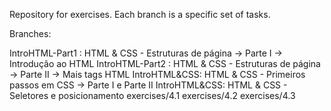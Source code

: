 Repository for exercises. Each branch is a specific set of tasks.

Branches:

IntroHTML-Part1 : HTML & CSS - Estruturas de página -> Parte I -> Introdução ao HTML
IntroHTML-Part2 :  HTML & CSS - Estruturas de página -> Parte II -> Mais tags HTML
IntroHTML&CSS: HTML & CSS - Primeiros passos em CSS -> Parte I e Parte II
IntroHTML&CSS: HTML & CSS - Seletores e posicionamento
exercises/4.1
exercises/4.2
exercises/4.3
